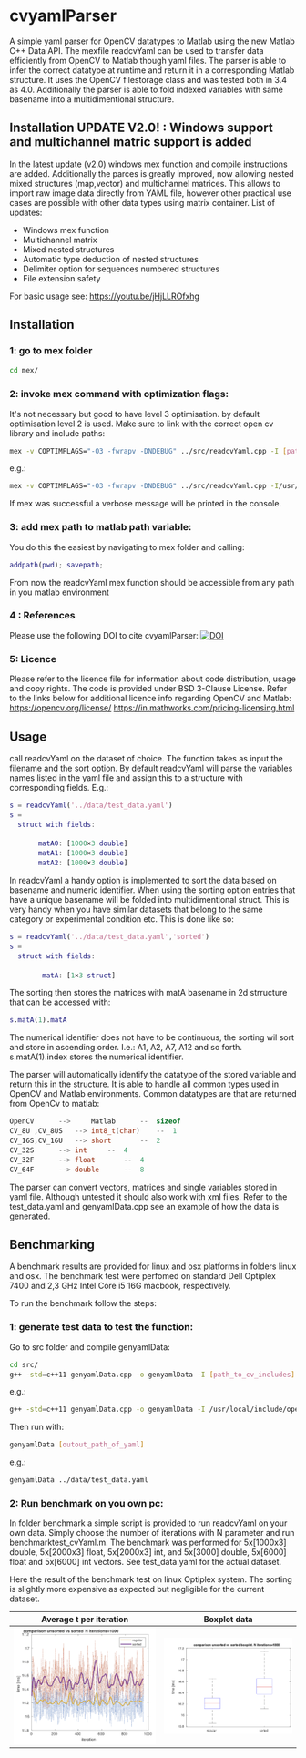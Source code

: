 # cvyamlParser
A simple yaml parser for OpenCV datatypes to Matlab using the new Matlab C++ Data API.
The mexfile readcvYaml can be used to transfer data efficiently from OpenCV to Matlab though yaml files. The parser is able to infer the correct datatype at runtime and return it in a corresponding Matlab structure. It uses the OpenCV filestorage class and was tested both in 3.4 as 4.0. Additionally the parser is able to fold indexed variables with same basename into a multidimentional structure. 

## Installation UPDATE V2.0! : Windows support and multichannel matric support is added

In the latest update (v2.0) windows mex function and compile instructions are added. Additionally the parces is greatly improved, now allowing nested mixed structures (map,vector) and multichannel matrices. This allows to import raw image data directly from YAML file, however other practical use cases are possible with other data types using matrix container. List of updates:

- Windows mex function
- Multichannel matrix
- Mixed nested structures
- Automatic type deduction of nested structures
- Delimiter option for sequences numbered structures
- File extension safety

For basic usage see: https://youtu.be/jHjLLROfxhg<cvyamlParser>

## Installation 

### 1: go to mex folder

```bash
cd mex/
```

### 2: invoke mex command with optimization flags:

It's not necessary but good to have level 3 optimisation. by default optimisation level 2 is used. 
 Make sure to link with the correct open cv library and include paths:

```bash
mex -v COPTIMFLAGS="-O3 -fwrapv -DNDEBUG" ../src/readcvYaml.cpp -I [path_to_includes] -L [path_to_lib]
```
e.g.:

```bash
mex -v COPTIMFLAGS="-O3 -fwrapv -DNDEBUG" ../src/readcvYaml.cpp -I/usr/local/include/opencv4 -L/usr/local/lib/ -lopencv_core
```
If mex was successful a verbose message will be printed in the console.
	
### 3: add mex path to matlab path variable:

You do this the easiest by navigating to mex folder and calling:

```Matlab
addpath(pwd); savepath;
```
From now the readcvYaml mex function should be accessible from any path in you matlab environment

### 4 : References
Please use the following DOI to cite cvyamlParser: 
[![DOI](https://zenodo.org/badge/184505001.svg)](https://zenodo.org/badge/latestdoi/184505001)

### 5: Licence 
Please refer to the licence file for information about code distribution, usage and copy rights. The code is provided under BSD 3-Clause License. 
Refer to the links below for additional licence info regarding OpenCV and Matlab:
https://opencv.org/license/
https://in.mathworks.com/pricing-licensing.html

## Usage
call readcvYaml on the dataset of choice. The function takes as input the filename and the sort option. By default readcvYaml will parse the variables names listed in the yaml file and assign this to a structure with corresponding fields. E.g.:

```Matlab
s = readcvYaml('../data/test_data.yaml')
s = 
  struct with fields:

       matA0: [1000×3 double]
       matA1: [1000×3 double]
       matA2: [1000×3 double]
```
In readcvYaml a handy option is implemented to sort the data based on basename and numeric identifier. When using the sorting option entries that have a unique basename will be folded into multidimentional struct. This is very handy when you have similar datasets that belong to the same category or experimental condition etc. This is done like so:
```Matlab
s = readcvYaml('../data/test_data.yaml','sorted')
s = 
  struct with fields:

        matA: [1×3 struct]
```
The sorting then stores the matrices with matA basename in 2d strructure that can be accessed with:
```Matlab
s.matA(1).matA
```
The numerical identifier does not have to be continuous, the sorting wil sort and store in ascending order. I.e.: A1, A2, A7, A12 and so forth. s.matA(1).index stores the numerical identifier.

The parser will automatically identify the datatype of the stored variable and return this in the structure. It is able to handle all common types used in OpenCV and Matlab environments. Common datatypes are that are returned from OpenCv to matlab: 

```C++
OpenCV 		--> 	Matlab  	--	sizeof 
CV_8U ,CV_8US 	-->	int8_t(char)	--	1
CV_16S,CV_16U	-->	short		--	2
CV_32S		-->	int		--	4
CV_32F		-->	float		--	4
CV_64F		-->	double		--	8
```
The parser can convert vectors, matrices and single variables stored in yaml file. Although untested it should also work with xml files.
Refer to the test_data.yaml and genyamlData.cpp see an example of how the data is generated.

## Benchmarking
 A benchmark results are provided for linux and osx platforms in folders linux and osx. The benchmark test were perfomed on standard Dell Optiplex 7400 and 2,3 GHz Intel Core i5 16G macbook, respectively. 

 To run the benchmark follow the steps:

### 1: generate test data to test the function:

Go to src folder and compile genyamlData:

```bash
cd src/
g++ -std=c++11 genyamlData.cpp -o genyamlData -I [path_to_cv_includes] [opencv_core_lib]
```
e.g.: 

```bash
g++ -std=c++11 genyamlData.cpp -o genyamlData -I /usr/local/include/opencv4 -lopencv_core
```
Then run with: 

```bash
genyamlData [outout_path_of_yaml] 
```
e.g.: 

```bash
genyamlData ../data/test_data.yaml
```

### 2: Run benchmark on you own pc:
In folder benchmark a simple script is provided to run readcvYaml on your own data.
Simply choose the number of iterations with N parameter and run benchmarktest_cvYaml.m. The benchmark was performed for 5x[1000x3] double, 5x[2000x3] float, 5x[2000x3] int, and 5x[3000] double, 5x[6000] float and 5x[6000] int vectors. See test_data.yaml for the actual dataset.

Here the result of the benchmark test on linux Optiplex system. The sorting is slightly more expensive as expected but negligible for the current dataset.

Average t per iteration    |  Boxplot data
:-------------------------:|:-------------------------:
![](misc/time_data.png)    |  ![](misc/boxplot.png)


